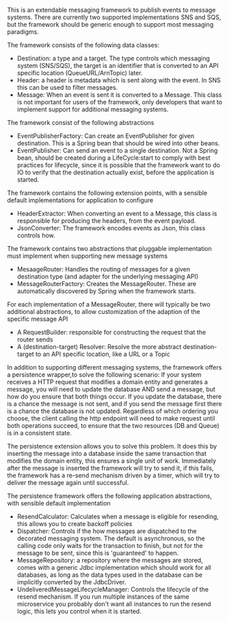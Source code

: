 This is an extendable messaging framework to publish events to message systems. There are currently two supported implementations SNS and SQS, but 
the framework should be generic enough to support most messaging paradigms.  

The framework consists of the following data classes:
* Destination: a type and a target. The type controls which messaging system (SNS/SQS), the target is an identifier that is converted to an API specific location (QueueURL/ArnTopic) later.
* Header: a header is metadata which is sent along with the event. In SNS this can be used to filter messages.
* Message: When an event is sent it is converted to a Message. This class is not important for users of the framework, only developers that want to implement support for additional messaging systems.

The framework consist of the following abstractions 
* EventPublisherFactory: Can create an EventPublisher for given destination. This is a Spring bean that should be wired into other beans.
* EventPublisher: Can send an event to a single destination. Not a Spring bean, should be created during a LifeCycle:start to comply with best practices for lifecycle, since it is possible 
that the framework want to do IO to verify that the destination actually exist, before the application is started.

The framework contains the following extension points, with a sensible default implementations for application to configure
* HeaderExtractor: When converting an event to a Message, this class is responsible for producing the headers, from the event payload.
* JsonConverter: The framework encodes events as Json, this class controls how.

The framework contains two abstractions that pluggable implementation must implement when supporting new message systems
* MesaageRouter: Handles the routing of messages for a given destination type (and adapter for the underlying messaging API)
* MessageRouterFactory: Creates the MessageRouter. These are automatically discovered by Spring when the framework starts.

For each implementation of a MessageRouter, there will typically be two additional abstractions, to allow customization of the adaption of the specific message API 
* A RequestBuilder: responsible for constructing the request that the router sends
* A (destination-target) Resolver: Resolve the more abstract destination-target to an API specific location, like a URL or a Topic 

In addition to supporting different messaging systems, the framework offers a persistence wrapper,to solve the following scenario:
If your system receives a HTTP request that modifies a domain entity and generates a message, you will need to update the database AND send a message, 
but how do you ensure that both things occur. If you update the database, there is a chance the message is not sent, and if you send the message first there 
is a chance the database is not updated. Regardless of which ordering you choose, the client calling the http endpoint will need to make request until 
both operations succeed, to ensure that the two resources (DB and Queue) is in a consistent state.   

The persistence extension allows you to solve this problem. It does this by inserting the message into a database inside the same transaction that modifies the 
domain entity, this ensures a single unit of work. Immediately after the message is inserted the framework will try to send it, if this fails, 
the framework has a re-send mechanism driven by a timer, which will try to deliver the message again until successful.

The persistence framework offers the following application abstractions, with sensible default implementation
* ResendCalculator: Calculates when a message is eligible for resending, this allows you to create backoff policies
* Dispatcher: Controls if the how messages are dispatched to the decorated messaging system. The default is asynchronous, so the calling code only waits for 
the transaction to finish, but not for the message to be sent, since this is 'guaranteed' to happen. 
* MessageRepository: a repository where the messages are stored, comes with a generic Jdbc implementation which should work for all databases, as long as 
the data types used in the database can be implicitly converted by the JdbcDriver.
* UndeliveredMessageLifecycleManager: Controls the lifecycle of the resend mechanism. If you run multiple instances of the same microservice you probably 
don't want all instances to run the resend logic, this lets you control when it is started. 
 


 
 

  
  